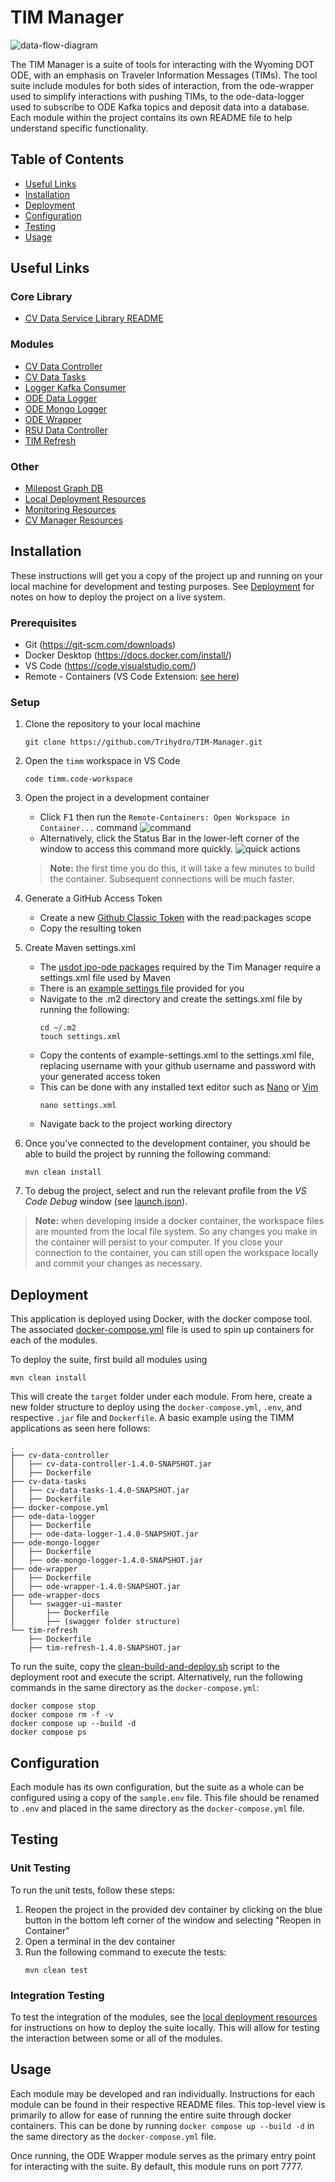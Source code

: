 # TIM Manager
![data-flow-diagram](/images/diagrams/data-flow-diagram.png)

The TIM Manager is a suite of tools for interacting with the Wyoming DOT ODE, with an emphasis on Traveler Information Messages (TIMs). The tool suite include modules for both sides of interaction, from the ode-wrapper used to simplify interactions with pushing TIMs, to the ode-data-logger used to subscribe to ODE Kafka topics and deposit data into a database. Each module within the project contains its own README file to help understand specific functionality.

## Table of Contents
- [Useful Links](#useful-links)
- [Installation](#installation)
- [Deployment](#deployment)
- [Configuration](#configuration)
- [Testing](#testing)
- [Usage](#usage)

## Useful Links
### Core Library
- [CV Data Service Library README](./cv-data-service-library/README.md)

### Modules
- [CV Data Controller](./cv-data-controller/README.md)
- [CV Data Tasks](./cv-data-tasks/README.md)
- [Logger Kafka Consumer](./logger-kafka-consumer/README.md)
- [ODE Data Logger](./ode-data-logger/README.md)
- [ODE Mongo Logger](./ode-mongo-logger/README.md)
- [ODE Wrapper](./ode-wrapper/README.md)
- [RSU Data Controller](./rsu-data-controller/README.md)
- [TIM Refresh](./tim-refresh/README.md)

### Other
- [Milepost Graph DB](./milepost-graph-db/README.md)
- [Local Deployment Resources](./local-deployment/README.md)
- [Monitoring Resources](./monitoring/README.md)
- [CV Manager Resources](./cv-manager/README.md)

## Installation
These instructions will get you a copy of the project up and running on your local machine for development and testing purposes. See [Deployment](#deployment) for notes on how to deploy the project on a live system.

### Prerequisites
- Git (https://git-scm.com/downloads)
- Docker Desktop (https://docs.docker.com/install/)
- VS Code (https://code.visualstudio.com/)
- Remote - Containers (VS Code Extension: [see here](https://marketplace.visualstudio.com/items?itemName=ms-vscode-remote.remote-containers))

### Setup
1. Clone the repository to your local machine
   ```
   git clone https://github.com/Trihydro/TIM-Manager.git
   ```

2. Open the `timm` workspace in VS Code
    ```
    code timm.code-workspace
    ```

3. Open the project in a development container
    - Click <kbd>F1</kbd> then run the `Remote-Containers: Open Workspace in Container...` command
    ![command](/images/open-in-remote-container.png)
    - Alternatively, click the Status Bar in the lower-left corner of the window to access this command more quickly.
    ![quick actions](/images/remote-dev-status-bar.png)

    > __Note:__ the first time you do this, it will take a few minutes to build the container. Subsequent connections will be much faster.

4. Generate a GitHub Access Token
    - Create a new [Github Classic Token](https://github.com/settings/tokens) with the read:packages scope
    - Copy the resulting token

5. Create Maven settings.xml
    - The [usdot jpo-ode packages](https://github.com/orgs/usdot-jpo-ode/packages?repo_name=jpo-ode) required by the Tim Manager require a settings.xml file used by Maven
    - There is an [example settings file](example-settings.xml) provided for you
    - Navigate to the .m2 directory and create the settings.xml file by running the following:
        ```
        cd ~/.m2
        touch settings.xml
        ```
    - Copy the contents of example-settings.xml to the settings.xml file, replacing username with your github username and password with your generated access token
    - This can be done with any installed text editor such as [Nano](https://www.nano-editor.org/docs.php) or [Vim](https://www.vim.org/docs.php)
        ```
        nano settings.xml
        ```
    - Navigate back to the project working directory

6. Once you've connected to the development container, you should be able to build the project by running the following command:
    ```
    mvn clean install
    ```
7. To debug the project, select and run the relevant profile from the _VS Code Debug_ window (see [launch.json](./.vscode/launch.json)).

> __Note:__ when developing inside a docker container, the workspace files are mounted from the local file system. So any changes you make in the container will persist to your computer. If you close your connection to the container, you can still open the workspace locally and commit your changes as necessary.

## Deployment
This application is deployed using Docker, with the docker compose tool. The associated [docker-compose.yml](./docker-compose.yml) file is used to spin up containers for each of the modules.

To deploy the suite, first build all modules using 
```
mvn clean install
```
This will create the `target` folder under each module. From here, create a new folder structure to deploy using the `docker-compose.yml`, `.env`, and respective `.jar` file and `Dockerfile`. A basic example using the TIMM applications as seen here follows:

```
.
├── cv-data-controller
│   ├── cv-data-controller-1.4.0-SNAPSHOT.jar
│   ├── Dockerfile
├── cv-data-tasks
│   ├── cv-data-tasks-1.4.0-SNAPSHOT.jar
│   ├── Dockerfile
├── docker-compose.yml
├── ode-data-logger
│   ├── Dockerfile
│   ├── ode-data-logger-1.4.0-SNAPSHOT.jar
├── ode-mongo-logger
│   ├── Dockerfile
│   ├── ode-mongo-logger-1.4.0-SNAPSHOT.jar
├── ode-wrapper
│   ├── Dockerfile
│   ├── ode-wrapper-1.4.0-SNAPSHOT.jar
├── ode-wrapper-docs
│   └── swagger-ui-master
│       ├── Dockerfile
│       ├── (swagger folder structure)
└── tim-refresh
    ├── Dockerfile   
    ├── tim-refresh-1.4.0-SNAPSHOT.jar

```

To run the suite, copy the [clean-build-and-deploy.sh](./docker-scripts/clean-build-and-deploy.sh) script to the deployment root and execute the script. Alternatively, run the following commands in the same directory as the `docker-compose.yml`:
```
docker compose stop
docker compose rm -f -v
docker compose up --build -d
docker compose ps
```

## Configuration
Each module has its own configuration, but the suite as a whole can be configured using a copy of the `sample.env` file. This file should be renamed to `.env` and placed in the same directory as the `docker-compose.yml` file.

## Testing
### Unit Testing
To run the unit tests, follow these steps:
1. Reopen the project in the provided dev container by clicking on the blue button in the bottom left corner of the window and selecting "Reopen in Container"
1. Open a terminal in the dev container
1. Run the following command to execute the tests:
    ```
    mvn clean test
    ```

### Integration Testing
To test the integration of the modules, see the [local deployment resources](./local-deployment/README.md) for instructions on how to deploy the suite locally. This will allow for testing the interaction between some or all of the modules.

## Usage 
Each module may be developed and ran individually. Instructions for each module can be found in their respective README files. This top-level view is primarily to allow for ease of running the entire suite through docker containers. This can be done by running `docker compose up --build -d` in the same directory as the `docker-compose.yml` file.

Once running, the ODE Wrapper module serves as the primary entry point for interacting with the suite. By default, this module runs on port 7777.